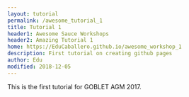 ```yaml
---
layout: tutorial
permalink: /awesome_tutorial_1
title: Tutorial 1
header1: Awesome Sauce Workshops
header2: Amazing Tutorial 1
home: https://EduCaballero.github.io/awesome_workshop_1
description: First tutorial on creating github pages
author: Edu
modified: 2018-12-05
---
```

This is the first tutorial for GOBLET AGM 2017.
